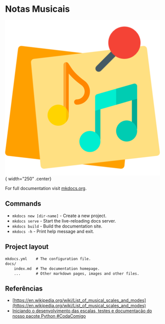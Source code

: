 # Notas Musicais

![logo do projeto](assets/logo.png){ width="250" .center}

For full documentation visit [mkdocs.org](https://www.mkdocs.org).

## Commands

* `mkdocs new [dir-name]` - Create a new project.
* `mkdocs serve` - Start the live-reloading docs server.
* `mkdocs build` - Build the documentation site.
* `mkdocs -h` - Print help message and exit.

## Project layout

    mkdocs.yml    # The configuration file.
    docs/
        index.md  # The documentation homepage.
        ...       # Other markdown pages, images and other files.

## Referências

* [https://en.wikipedia.org/wiki/List_of_musical_scales_and_modes](https://en.wikipedia.org/wiki/List_of_musical_scales_and_modes)
* [Iniciando o desenvolvimento das escalas, testes e documentação do nosso pacote Python #CodaComigo](https://youtu.be/zU0ECYN_C6k?si=Ujp8NzZRkgWQbWH0)

